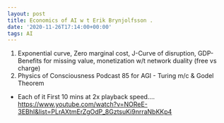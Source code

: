 ```yaml
---
layout: post
title: Economics of AI w t Erik Brynjolfsson .
date: '2020-11-26T17:14:00+00:00'
tags: AI
---
```


1. Exponential curve, Zero marginal cost, J-Curve of disruption, GDP-Benefits for missing value, monetization w/t network duality (free vs charge) 
2. Physics of Consciousness Podcast 85 for AGI - Turing m/c & Godel Theorem
 - Each of it First 10 mins at 2x playback speed....
https://www.youtube.com/watch?v=NOReE-3EBhI&list=PLrAXtmErZgOdP_8GztsuKi9nrraNbKKp4
